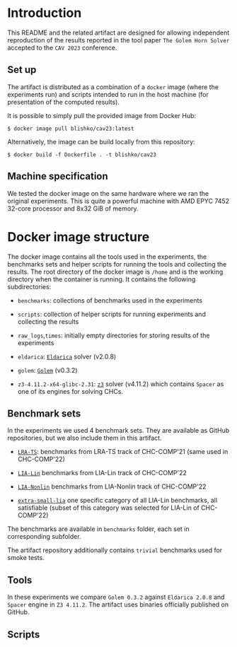 # Introduction

This README and the related artifact are designed for allowing independent reproduction of the results reported in the tool paper `The Golem Horn Solver` accepted to the `CAV 2023` conference.

## Set up
The artifact is distributed as a combination of a `docker` image (where the experiments run) and scripts intended to run in the host machine (for presentation of the computed results).

It is possible to simply pull the provided image from Docker Hub:
```
$ docker image pull blishko/cav23:latest
```

Alternatively, the image can be build locally from this repository:
```
$ docker build -f Dockerfile . -t blishko/cav23
```

## Machine specification
We tested the docker image on the same hardware where we ran the original experiments.
This is quite a powerful machine with AMD EPYC 7452 32-core processor and 8x32 GiB of memory.

# Docker image structure
The docker image contains all the tools used in the experiments, the benchmarks sets and helper scripts for running the tools and collecting the results.
The root directory of the docker image is `/home` and is the working directory when the container is running.
It contains the following subdirectories:

* `benchmarks`: collections of benchmarks used in the experiments

* `scripts`: collection of helper scripts for running experiments and collecting the results

* `raw_logs`,`times`: initially empty directories for storing results of the experiments

* `eldarica`: [`Eldarica`](https://github.com/uuverifiers/eldarica) solver (v2.0.8)

* `golem`: [`Golem`](https://github.com/usi-verification-and-security/golem) (v0.3.2)

* `z3-4.11.2-x64-glibc-2.31`: [`z3`](https://github.com/Z3Prover/z3) solver (v4.11.2) which contains `Spacer` as one of its engines for solving CHCs.


## Benchmark sets

In the experiments we used 4 benchmark sets. They are available as GitHub repositories, but we also include them in this artifact.

* [`LRA-TS`](https://github.com/chc-comp/chc-comp21-benchmarks/tree/main/LRA-TS): benchmarks from LRA-TS track of CHC-COMP'21 (same used in CHC-COMP'22)

* [`LIA-Lin`](https://github.com/chc-comp/chc-comp22-benchmarks/tree/main/LIA-Lin) benchmarks from LIA-Lin track of CHC-COMP'22

* [`LIA-Nonlin`](https://github.com/chc-comp/chc-comp22-benchmarks/tree/main/LIA) benchmarks from LIA-Nonlin track of CHC-COMP'22

* [`extra-small-lia`](https://github.com/chc-comp/extra-small-lia) one specific category of all LIA-Lin benchmarks, all satisfiable (subset of this category was selected for LIA-Lin of CHC-COMP'22)


The benchmarks are available in `benchmarks` folder, each set in corresponding subfolder.

The artifact repository additionally contains `trivial` benchmarks used for smoke tests.

## Tools
In these experiments we compare `Golem 0.3.2` against `Eldarica 2.0.8` and `Spacer` engine in `Z3 4.11.2`.
The artifact uses binaries officially published on GitHub.


## Scripts

